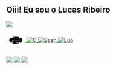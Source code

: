 ## Oiii! Eu sou o Lucas Ribeiro
 <div>
  <a href="https://github.com/LucasRibeiro36">
  <img height="180em" src="https://github-readme-stats.vercel.app/api?username=LucasRibeiro36&show_icons=true&include_all_commits=true&count_private=true"/>
<div>
<div style="display: inline_block"><br>
  <img align="center" alt="Python" height="30" width="50" src="https://raw.githubusercontent.com/vorillaz/devicons/master/!SVG/python.svg">
  <img align="center" alt="C" height="30" width="50" src="https://th.bing.com/th/id/R26603f1898814308dced061cf1895cc2?rik=LzL%2bfxQ9gGPuPQ&pid=ImgRaw">
  <img align="center" alt="Bash" height="30" width="50" src="https://th.bing.com/th/id/R08260e63a1c453f82f5ec1b37e2e6243?rik=D1%2bXU8aEWRyEuA&pid=ImgRaw">
  <img align="center" alt="Lua" height="30" width="50" src="https://upload.wikimedia.org/wikipedia/commons/thumb/c/cf/Lua-Logo.svg/947px-Lua-Logo.svg.png">
</div>
  
  ##
  
  <div>
  <a href = "mailto: lucasribeiro5569@gmail.com"><img src="https://img.shields.io/badge/-Gmail-%23EA4335?style=for-the-badge&logo=gmail&logoColor=white" target="_blank"></a>
  <a href="https://www.linkedin.com/in/lucas-de-souza-machado-ribeiro-514769178/" target="_blank"><img src="https://img.shields.io/badge/-LinkedIn-%230077B5?style=for-the-badge&logo=linkedin&logoColor=white" target="_blank"></a>
  <a href="https://instagram.com/lucas_smrb" target="_blank"><img src="https://img.shields.io/badge/-Instagram-%23E4405F?style=for-the-badge&logo=instagram&logoColor=white" target="_blank"></a>
</div>
